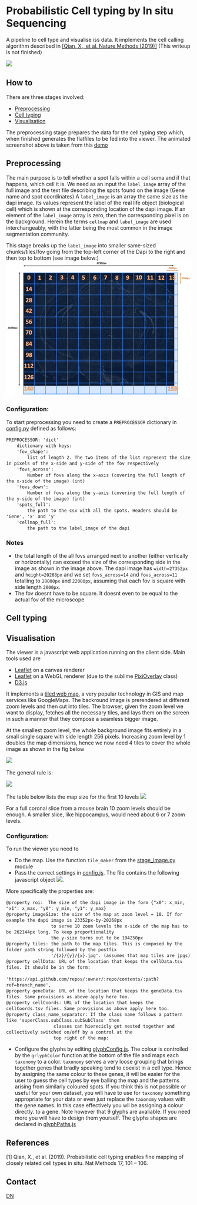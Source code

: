 
Probabilistic Cell typing by In situ Sequencing
==============================================

A pipeline to cell type and visualise iss data. It implements the cell calling algorithm described in [[Qian, X., et al. Nature Methods (2019)]](#1) (This writeup is not finished)

![](screencast.gif)

## How to
There are three stages involved:
- [Preprocessing](#Preprocessing) 
- [Cell typing](#Cell-typing) 
- [Visualisation](#The-viewer)

The preprocessing stage prepares the data for the cell typing step which, when finished generates the flatfiles to be fed into the viewer. 
The animated screenshot above is taken from this [demo](https://acycliq.github.io/full_coronal_section/)

## Preprocessing
The main purpose is to tell whether a spot falls within a cell soma and if that happens, which cell it is.
We need as an input the ```label_image``` array of the full image and the text file describing the spots found on the image (Gene name and spot coordinates)
A ```label_image``` is an array the same size as the dapi image. Its values represent the label of the real life object (biological cell) which is shown at the corresponding location
of the dapi image. If an element of the  ```label_image``` array is zero, then the corresponding pixel is on the background. Herein the terms ```cellmap``` and ```label_image``` are
used interchangeably, with the latter being the most common in the image segmentation community.

This stage breaks up the ```label_image``` into smaller same-sized chunks/tiles/fov going from the top-left corner of the Dapi to the right and then top to bottom (see image below:)
![](preprocessing_1.jpg)

### Configuration:
To start preprocessing you need to create a ```PREPROCESSOR``` dictionary in [config.py](./config.py)  defined as follows:
```
PREPROCESSOR: 'dict'
    dictionary with keys:
    'fov_shape':
        list of length 2. The two items of the list represent the size in pixels of the x-side and y-side of the fov respectively
    'fovs_across': 
        Number of fovs along the x-axis (covering the full length of the x-side of the image) (int)
    'fovs_down':
        Number of fovs along the y-axis (covering the full length of the y-side of the image) (int)
    'spots_full':
        the path to the csv with all the spots. Headers should be  'Gene', 'x' and 'y' 
    'cellmap_full':
        the path to the label_image of the dapi
```

### Notes
 - the total length of the all fovs arranged next to another (either vertically or horizontally) can exceed the size of the corresponding side in the image
as shown in the image above. The dapi image has ```width=27352px``` and ```height=20268px``` and we set ```fovs_across=14``` and ```fovs_across=11``` totalling to 
```28000px``` and ```22000px```, assuming that each fov is square with side length ```2000px```.
- The fov doesnt have to be square. It doesnt even to be equal to the actual fov of the microscope



## Cell typing

## Visualisation
The viewer is a javascript web application running on the client side. Main tools used are 
- [Leaflet](http://leafletjs.com) on a canvas renderer
- [Leaflet](http://leafletjs.com) on a WebGL renderer (due to the sublime [PixiOverlay](https://github.com/manubb/Leaflet.PixiOverlay) class)
- [D3.js](https://d3js.org/)

It implements a [tiled web map](https://en.wikipedia.org/wiki/Tiled_web_map), a very popular technology in GIS and map services like GoogleMaps. 
The backround image is prerendered at different zoom levels and then cut into tiles. The browser, given the zoom level we want to display, fetches all the necessary tiles,
and lays them on the screen in such a manner that they compose a seamless bigger image. 

At the smallest zoom level, the whole background image fits entirely in a small single square with side length 256 pixels. Increasing zoom level by 1 doubles the map dimensions,
hence we now need 4 tiles to cover the whole image as shown in the fig below 

![](tiling_3.jpg)

The general rule is: 

<img src="https://render.githubusercontent.com/render/math?math=length (px) = width (px) = 256 * 2^{zoom} ">

The table below lists the map size for the first 10 levels
![](map_sizes.jpg)

For a full coronal slice from a mouse brain 10 zoom levels should be enough. A smaller slice, like hippocampus, would need about 6 or 7 zoom levels. 


### Configuration:
To run the viewer you need to 
- Do the map. Use  the function `tile_maker` from the [stage_image.py](./stage_image.py) module
- Pass the correct settings in [config.js](./dashboard/js/config.js). The file contains the following javascript object ![](config.js.jpg).

More specifically the properties are:
```
@property roi:  The size of the dapi image in the form {"x0": x_min, "x1": x_max, "y0": y_min, "y1": y_max}
@property imageSize: the size of the map at zoom level = 10. If for example the dapi image is 23352px-by-20268px 
                 to serve 10 zoom levels the x-side of the map has to be 262144px long. To keep proportionality
                 the y-size turns out to be 194250px
@property tiles: the path to the map tiles. This is composed by the folder path string followed by the postfix
                 '/{z}/{y}/{x}.jpg'. (assumes that map tiles are jpgs)
@property cellData: URL of the location that keeps the cellData.tsv files. It should be in the form: 
                 'https://api.github.com/repos/:owner/:repo/contents/:path?ref=branch_name',
@property geneData: URL of the location that keeps the geneData.tsv files. Same provisions as above apply here too.
@property cellCoords: URL of the location that keeps the cellCoords.tsv files. Same provisions as above apply here too.
@property class_name_separator: If the class name follows a pattern like 'superClass.subClass.subSubClass' then 
                  classes can hierecicly get nested together and collectively switched on/off by a control at the 
                  top right of the map:
```
- Configure the glyphs by editing [glyphConfig.js](./dashboard/js/glyphConfig.js). The colour is controlled by the `grlyphColor` function
at the bottom of the file and maps each `taxonomy` to a color. `taxonomy` serves a very loose grouping that brings together genes that bradly speaking tend 
to coexist in a cell type. Hence by assigning the same colour to these genes, it will be easier for the user to guess the cell types by eye balling the map and 
the patterns arising from similarly coloured spots. If you think this is not possible or useful for your own dataset, you will have to use for `taxonony` 
something appropriate for your data or even just replace the `taxonomy` values with the gene names. In this case effectively you wll be assigning a colour directly.
to a gene. Note however that 9 glyphs are avaliable. If you need more you will have to design them yourself. The glyphs shapes are declared in 
[glyphPaths.js](./dashboard/js/glyphPaths.js)
    


## References 
<a id="1">[1]</a> 
Qian, X., et al. (2019). Probabilistic cell typing enables fine mapping of closely related cell types in situ. Nat
Methods 17, 101 – 106.

## Contact
[DN](mailto:dimitris.nicoloutsopolos@gmail.com) 
